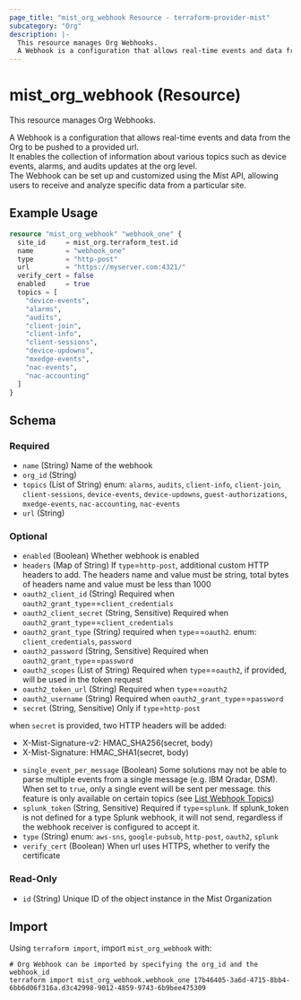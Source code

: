 ```yaml
---
page_title: "mist_org_webhook Resource - terraform-provider-mist"
subcategory: "Org"
description: |-
  This resource manages Org Webhooks.
  A Webhook is a configuration that allows real-time events and data from the Org to be pushed to a provided url.It enables the collection of information about various topics such as device events, alarms, and audits updates at the org level.The Webhook can be set up and customized using the Mist API, allowing users to receive and analyze specific data from a particular site.
---
```


# mist_org_webhook (Resource)

This resource manages Org Webhooks.

A Webhook is a configuration that allows real-time events and data from the Org to be pushed to a provided url.  
It enables the collection of information about various topics such as device events, alarms, and audits updates at the org level.  
The Webhook can be set up and customized using the Mist API, allowing users to receive and analyze specific data from a particular site.


## Example Usage

```terraform
resource "mist_org_webhook" "webhook_one" {
  site_id     = mist_org.terraform_test.id
  name        = "webhook_one"
  type        = "http-post"
  url         = "https://myserver.com:4321/"
  verify_cert = false
  enabled     = true
  topics = [
    "device-events",
    "alarms",
    "audits",
    "client-join",
    "client-info",
    "client-sessions",
    "device-updowns",
    "mxedge-events",
    "nac-events",
    "nac-accounting"
  ]
}
```

<!-- schema generated by tfplugindocs -->
## Schema

### Required

- `name` (String) Name of the webhook
- `org_id` (String)
- `topics` (List of String) enum: `alarms`, `audits`, `client-info`, `client-join`, `client-sessions`, `device-events`, `device-updowns`, `guest-authorizations`, `mxedge-events`, `nac-accounting`, `nac-events`
- `url` (String)

### Optional

- `enabled` (Boolean) Whether webhook is enabled
- `headers` (Map of String) If `type`=`http-post`, additional custom HTTP headers to add. The headers name and value must be string, total bytes of headers name and value must be less than 1000
- `oauth2_client_id` (String) Required when `oauth2_grant_type`==`client_credentials`
- `oauth2_client_secret` (String, Sensitive) Required when `oauth2_grant_type`==`client_credentials`
- `oauth2_grant_type` (String) required when `type`==`oauth2`. enum: `client_credentials`, `password`
- `oauth2_password` (String, Sensitive) Required when `oauth2_grant_type`==`password`
- `oauth2_scopes` (List of String) Required when `type`==`oauth2`, if provided, will be used in the token request
- `oauth2_token_url` (String) Required when `type`==`oauth2`
- `oauth2_username` (String) Required when `oauth2_grant_type`==`password`
- `secret` (String, Sensitive) Only if `type`=`http-post` 

when `secret` is provided, two  HTTP headers will be added: 
  * X-Mist-Signature-v2: HMAC_SHA256(secret, body)
  * X-Mist-Signature: HMAC_SHA1(secret, body)
- `single_event_per_message` (Boolean) Some solutions may not be able to parse multiple events from a single message (e.g. IBM Qradar, DSM). When set to `true`, only a single event will be sent per message. this feature is only available on certain topics (see [List Webhook Topics]($e/Constants%20Definitions/listWebhookTopics))
- `splunk_token` (String, Sensitive) Required if `type`=`splunk`. If splunk_token is not defined for a type Splunk webhook, it will not send, regardless if the webhook receiver is configured to accept it.
- `type` (String) enum: `aws-sns`, `google-pubsub`, `http-post`, `oauth2`, `splunk`
- `verify_cert` (Boolean) When url uses HTTPS, whether to verify the certificate

### Read-Only

- `id` (String) Unique ID of the object instance in the Mist Organization



## Import
Using `terraform import`, import `mist_org_webhook` with:
```shell
# Org Webhook can be imported by specifying the org_id and the webhook_id
terraform import mist_org_webhook.webhook_one 17b46405-3a6d-4715-8bb4-6bb6d06f316a.d3c42998-9012-4859-9743-6b9bee475309
```